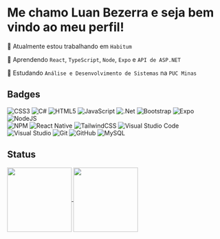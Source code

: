 
# Me chamo Luan Bezerra e seja bem vindo ao meu perfil!

🔭 Atualmente estou trabalhando em `Habitum` <br>

🌱 Aprendendo  `React`, `TypeScript`, `Node`, `Expo` e `API de ASP.NET`<br>

🏫 Estudando `Análise e Desenvolvimento de Sistemas` na `PUC Minas` <br>

## Badges
![CSS3](https://img.shields.io/badge/css3-%231572B6.svg?logo=css3&logoColor=white)    ![C#](https://img.shields.io/badge/c%23-%23239120.svg?logo=c-sharp&logoColor=white)   ![HTML5](https://img.shields.io/badge/html5-%23E34F26.svg?logo=html5&logoColor=white)     ![JavaScript](https://img.shields.io/badge/javascript-%23323330.svg?logo=javascript&logoColor=%23F7DF1E)      ![.Net](https://img.shields.io/badge/.NET-5C2D91?logo=.net&logoColor=white)     ![Bootstrap](https://img.shields.io/badge/bootstrap-%23563D7C.svg?logo=bootstrap&logoColor=white)    ![Expo](https://img.shields.io/badge/expo-1C1E24?logo=expo&logoColor=#D04A37)     ![NodeJS](https://img.shields.io/badge/node.js-6DA55F?logo=node.js&logoColor=white)    <br> ![NPM](https://img.shields.io/badge/NPM-%23000000.svg?logo=npm&logoColor=white)    ![React Native](https://img.shields.io/badge/react_native-%2320232a.svg?logo=react&logoColor=%2361DAFB)    ![TailwindCSS](https://img.shields.io/badge/tailwindcss-%2338B2AC.svg?logo=tailwind-css&logoColor=white)     ![Visual Studio Code](https://img.shields.io/badge/Visual%20Studio%20Code-0078d7.svg?logo=visual-studio-code&logoColor=white)    ![Visual Studio](https://img.shields.io/badge/Visual%20Studio-5C2D91.svg?logo=visual-studio&logoColor=white)     ![Git](https://img.shields.io/badge/git-%23F05033.svg?logo=git&logoColor=white)   ![GitHub](https://img.shields.io/badge/github-%23121011.svg?logo=github&logoColor=white)    ![MySQL](https://img.shields.io/badge/mysql-%2300f.svg?logo=mysql&logoColor=white)

## Status
<a href="https://github.com/luanbz/github-readme-stats">
  <img height=150 align="center" src="https://github-readme-stats.vercel.app/api?username=luanbz&show_icons=true&theme=dark&hide_border=true&locale=pt-br&border_radius=20" />
</a>
<a href="https://github.com/luanbz/convoychat">
  <img height=150 align="center" src="https://github-readme-stats.vercel.app/api/top-langs?username=luanbz&layout=compact&border_radius=10&locale=pt-br&theme=dark&hide_border=true" />
</a>
